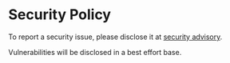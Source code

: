# Security Policy

To report a security issue, please disclose it at [security advisory](https://github.com/haraldk/TwelveMonkeys/security/advisories/new).

Vulnerabilities will be disclosed in a best effort base.
